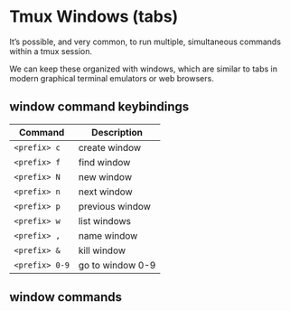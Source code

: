 # Tmux Windows (tabs)

It’s possible, and very common, to run multiple, simultaneous commands within a tmux session.

We can keep these organized with windows, which are similar to tabs in modern graphical terminal emulators or web browsers.

## window command keybindings

| Command        | Description      |
| -------------- | ---------------- |
| `<prefix> c`   | create window    |
| `<prefix> f`   | find window      |
| `<prefix> N`   | new window       |
| `<prefix> n`   | next window      |
| `<prefix> p`   | previous window  |
| `<prefix> w`   | list windows     |
| `<prefix> ,`   | name window      |
| `<prefix> &`   | kill window      |
| `<prefix> 0-9` | go to window 0-9 |

## window commands
